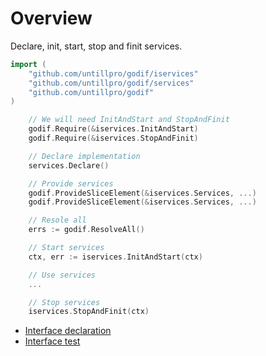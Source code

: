 # Overview

Declare, init, start, stop and finit services.

```go
import (
    "github.com/untillpro/godif/iservices"
    "github.com/untillpro/godif/services"    
    "github.com/untillpro/godif"
)

    // We will need InitAndStart and StopAndFinit
    godif.Require(&iservices.InitAndStart)
    godif.Require(&iservices.StopAndFinit)

    // Declare implementation
    services.Declare()

    // Provide services
    godif.ProvideSliceElement(&iservices.Services, ...)
    godif.ProvideSliceElement(&iservices.Services, ...)

    // Resole all
    errs := godif.ResolveAll()

    // Start services
    ctx, err := iservices.InitAndStart(ctx)

    // Use services
    ...

    // Stop services
    iservices.StopAndFinit(ctx)

```    
- [Interface declaration](interface.go)
- [Interface test](interfacetest.go)